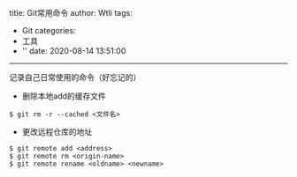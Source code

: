 title: Git常用命令
author: Wtli
tags:
  - Git
categories:
  - 工具
  - ''
date: 2020-08-14 13:51:00
---
记录自己日常使用的命令（好忘记的）

<!--more-->

- 删除本地add的缓存文件
```
$ git rm -r --cached <文件名>
```
- 更改远程仓库的地址
```
$ git remote add <address>
$ git remote rm <origin-name>
$ git remote rename <oldname> <newname>
```
